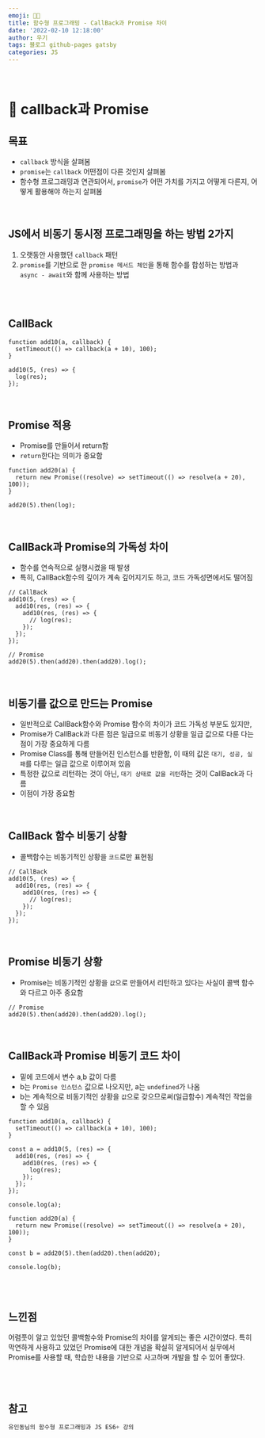 ```yaml
---
emoji: 👨‍💻
title: 함수형 프로그래밍 - CallBack과 Promise 차이
date: '2022-02-10 12:18:00'
author: 우기
tags: 블로그 github-pages gatsby
categories: JS
---
```


<br>

# 🤫 callback과 Promise

## 목표

- `callback` 방식을 살펴봄
- `promise`는 `callback` 어떤점이 다른 것인지 살펴봄
- 함수형 프로그래밍과 연관되어서, `promise`가 어떤 가치를 가지고 어떻게 다른지, 어떻게 활용해야 하는지 살펴봄

<br>

## JS에서 비동기 동시정 프로그래밍을 하는 방법 2가지

1. 오랫동안 사용했던 `callback` 패턴
2. `promise`를 기반으로 한 `promise 메서드 체인`을 통해 함수를 합성하는 방법과 `async - await`와 함께 사용하는 방법

<br>

<br>

## CallBack

```tsx
function add10(a, callback) {
  setTimeout(() => callback(a + 10), 100);
}

add10(5, (res) => {
  log(res);
});
```

<br>

## Promise 적용

- Promise를 만들어서 return함
- `return`한다는 의미가 중요함

```tsx
function add20(a) {
  return new Promise((resolve) => setTimeout(() => resolve(a + 20), 100));
}

add20(5).then(log);
```

<br>

## CallBack과 Promise의 가독성 차이

- 함수를 연속적으로 실행시켰을 때 발생
- 특히, CallBack함수의 깊이가 계속 깊어지기도 하고, 코드 가독성면에서도 떨어짐

```tsx
// CallBack
add10(5, (res) => {
  add10(res, (res) => {
    add10(res, (res) => {
      // log(res);
    });
  });
});

// Promise
add20(5).then(add20).then(add20).log();
```

<br>

## 비동기를 값으로 만드는 Promise

- 일반적으로 CallBack함수와 Promise 함수의 차이가 코드 가독성 부분도 있지만,
- Promise가 CallBack과 다른 점은 일급으로 비동기 상황을 일급 값으로 다룬 다는 점이 가장 중요하게 다름
- Promise Class를 통해 만들어진 인스턴스를 반환함, 이 때의 값은 `대기, 성공, 실패`를 다루는 일급 값으로 이루어져 있음
- 특정한 값으로 리턴하는 것이 아닌, `대기 상태로 값을 리턴`하는 것이 CallBack과 다름
- 이점이 가장 중요함

<br>

## CallBack 함수 비동기 상황

- 콜백함수는 비동기적인 상황을 `코드`로만 표현됨

```tsx
// CallBack
add10(5, (res) => {
  add10(res, (res) => {
    add10(res, (res) => {
      // log(res);
    });
  });
});
```

<br>

## Promise 비동기 상황

- Promise는 비동기적인 상황을 `값`으로 만들어서 리턴하고 있다는 사실이 콜백 함수와 다르고 아주 중요함

```tsx
// Promise
add20(5).then(add20).then(add20).log();
```

<br>

## CallBack과 Promise 비동기 코드 차이

- 밑에 코드에서 변수 a,b 값이 다름
- b는 `Promise 인스턴스` 값으로 나오지만, a는 `undefined`가 나옴
- b는 계속적으로 비동기적인 상황을 `값`으로 갖으므로써(일급함수) 계속적인 작업을 할 수 있음

```tsx
function add10(a, callback) {
  setTimeout(() => callback(a + 10), 100);
}

const a = add10(5, (res) => {
  add10(res, (res) => {
    add10(res, (res) => {
      log(res);
    });
  });
});

console.log(a);

function add20(a) {
  return new Promise((resolve) => setTimeout(() => resolve(a + 20), 100));
}

const b = add20(5).then(add20).then(add20);

console.log(b);
```

<br>
<br>

## 느낀점

어렴풋이 알고 있었던 콜백함수와 Promise의 차이를 알게되는 좋은 시간이였다.
특히 막연하게 사용하고 있었던 Promise에 대한 개념을 확실히 알게되어서 실무에서 Promise를 사용할 때, 학습한 내용을 기반으로 사고하며 개발을 할 수 있어 좋았다.

<br>
<br>

## 참고

```js
유인동님의 함수형 프로그래밍과 JS ES6+ 강의

```

```toc

```
